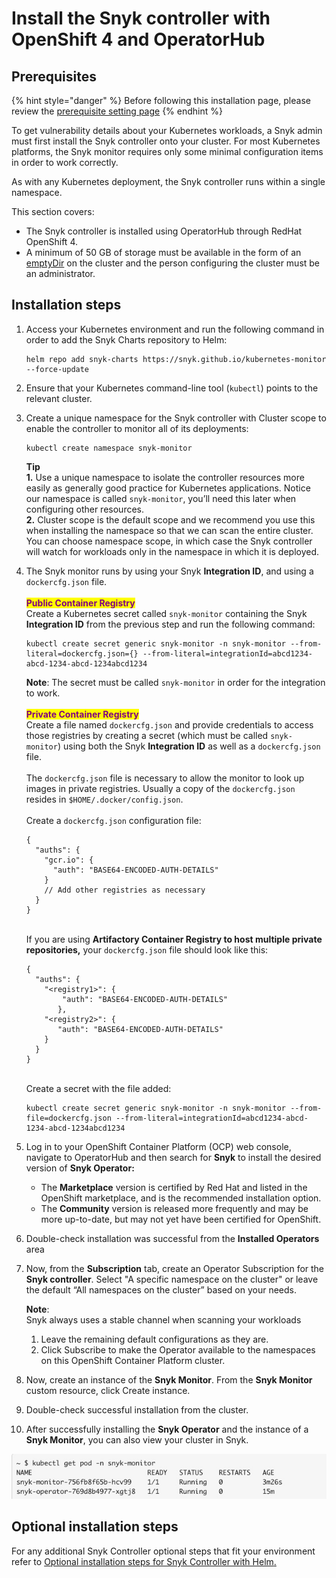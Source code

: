 # Install the Snyk controller with OpenShift 4 and OperatorHub

## Prerequisites

{% hint style="danger" %}
Before following this installation page, please review the [prerequisite setting page](prerequisite-setting.md)
{% endhint %}

To get vulnerability details about your Kubernetes workloads, a Snyk admin must first install the Snyk controller onto your cluster. For most Kubernetes platforms, the Snyk monitor requires only some minimal configuration items in order to work correctly.

As with any Kubernetes deployment, the Snyk controller runs within a single namespace.

This section covers:

* The Snyk controller is installed using OperatorHub through RedHat OpenShift 4.
* A minimum of 50 GB of storage must be available in the form of an [emptyDir](https://kubernetes.io/docs/concepts/storage/volumes/#emptydir) on the cluster and the person configuring the cluster must be an administrator.

## Installation steps

1.  Access your Kubernetes environment and run the following command in order to add the Snyk Charts repository to Helm:

    ```
    helm repo add snyk-charts https://snyk.github.io/kubernetes-monitor --force-update
    ```
2. Ensure that your Kubernetes command-line tool (`kubectl`) points to the relevant cluster.
3.  Create a unique namespace for the Snyk controller with Cluster scope to enable the controller to monitor all of its deployments:

    ```
    kubectl create namespace snyk-monitor
    ```

    **Tip**\
    **1.** Use a unique namespace to isolate the controller resources more easily as generally good practice for Kubernetes applications. Notice our namespace is called `snyk-monitor`, you’ll need this later when configuring other resources.\
    **2.** Cluster scope is the default scope and we recommend you use this when installing the namespace so that we can scan the entire cluster. You can choose namespace scope, in which case the Snyk controller will watch for workloads only in the namespace in which it is deployed.
4.  The Snyk monitor runs by using your Snyk **Integration ID**, and using a `dockercfg.json` file.\
    \
    <mark style="color:purple;">**Public Container Registry**</mark>\
    Create a Kubernetes secret called `snyk-monitor` containing the Snyk **Integration ID** from the previous step and run the following command:

    ```
    kubectl create secret generic snyk-monitor -n snyk-monitor --from-literal=dockercfg.json={} --from-literal=integrationId=abcd1234-abcd-1234-abcd-1234abcd1234
    ```

    **Note**: The secret must be called `snyk-monitor` in order for the integration to work.\
    \
    <mark style="color:purple;">**Private Container Registry**</mark>\
    Create a file named `dockercfg.json` and provide credentials to access those registries by creating a secret (which must be called `snyk-monitor`) using both the Snyk **Integration ID** as well as a `dockercfg.json` file.\
    \
    The `dockercfg.json` file is necessary to allow the monitor to look up images in private registries. Usually a copy of the `dockercfg.json` resides in `$HOME/.docker/config.json`.\
    \
    Create a `dockercfg.json` configuration file:

    ```
    {
      "auths": {
        "gcr.io": {
          "auth": "BASE64-ENCODED-AUTH-DETAILS"
        }
        // Add other registries as necessary
      }
    }
    ```

    \
    If you are using **Artifactory Container Registry to host multiple private repositories,** your `dockercfg.json` file should look like this:

    ```
    {
      "auths": {
        "<registry1>": {
            "auth": "BASE64-ENCODED-AUTH-DETAILS"
           },
        "<registry2>": {
           "auth": "BASE64-ENCODED-AUTH-DETAILS"
        }
      }
    }
    ```

    \
    Create a secret with the file added:

    ```
    kubectl create secret generic snyk-monitor -n snyk-monitor --from-file=dockercfg.json --from-literal=integrationId=abcd1234-abcd-1234-abcd-1234abcd1234
    ```
5. Log in to your OpenShift Container Platform (OCP) web console, navigate to OperatorHub and then search for **Snyk** to install the desired version of **Snyk Operator:**
   * The **Marketplace** version is certified by Red Hat and listed in the OpenShift marketplace, and is the recommended installation option.
   * The **Community** version is released more frequently and may be more up-to-date, but may not yet have been certified for OpenShift.
6. Double-check installation was successful from the **Installed Operators** area
7.  Now, from the **Subscription** tab, create an Operator Subscription for the **Snyk controller**. Select "A specific namespace on the cluster" or leave the default “All namespaces on the cluster” based on your needs.

    **Note**:\
    Snyk always uses a stable channel when scanning your workloads

    1. Leave the remaining default configurations as they are.
    2. Click Subscribe to make the Operator available to the namespaces on this OpenShift Container Platform cluster.
8. Now, create an instance of the **Snyk Monitor**. From the **Snyk Monitor** custom resource, click Create instance.
9. Double-check successful installation from the cluster.
10. After successfully installing the **Snyk Operator** and the instance of a **Snyk Monitor**, you can also view your cluster in Snyk.

![Example of successful installation from the cluster.](<../../../../.gitbook/assets/image (40) (1) (1) (1).png>)

## Optional installation steps

For any additional Snyk Controller optional steps that fit your environment refer to [Optional installation steps for Snyk Controller with Helm](optional-installation-steps-for-snyk-controller-with-helm.md)[.](optional-installation-steps-for-snyk-controller-with-helm.md)
